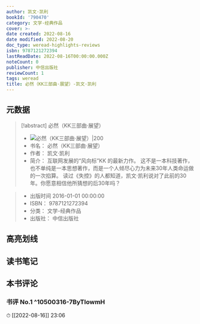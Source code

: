 ```yaml
---
author: 凯文·凯利
bookId: '790470'
category: 文学-经典作品
cover: >-
date created: 2022-08-16
date modified: 2022-08-20
doc_type: weread-highlights-reviews
isbn: 9787121272394
lastReadDate: 2022-08-16T00:00:00.000Z
noteCount: 0
publisher: 中信出版社
reviewCount: 1
tags: weread
title: 必然（KK三部曲·展望）-凯文·凯利
---
```


## 元数据

> [!abstract] 必然（KK三部曲·展望）
> - ![ 必然（KK三部曲·展望）|200](https://wfqqreader-1252317822.image.myqcloud.com/cover/470/790470/t7_790470.jpg)
> - 书名： 必然（KK三部曲·展望）
> - 作者： 凯文·凯利
> - 简介： 互联网发展的“风向标”KK 的最新力作。 这不是一本科技著作，也不单纯是一本思想著作，而是一个人倾尽心力为未来30年人类命运做的一次掐算。 读过《失控》的人都知道，凯文·凯利说对了此前的30年。你愿意相信他所猜想的后30年吗？

> - 出版时间 2016-01-01 00:00:00
> - ISBN： 9787121272394
> - 分类： 文学-经典作品
> - 出版社： 中信出版社

## 高亮划线

## 读书笔记

## 本书评论

### 书评 No.1 ^10500316-7ByTlowmH

⏱ [[2022-08-16]] 23:06
